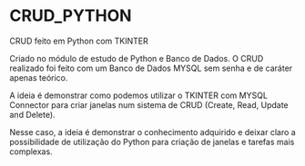 # CRUD_PYTHON
CRUD feito em Python com TKINTER

Criado no módulo de estudo de Python e Banco de Dados.
O CRUD realizado foi feito com um Banco de Dados MYSQL sem senha e de caráter apenas teórico.

A ideia é demonstrar como podemos utilizar o TKINTER com MYSQL Connector para criar janelas num sistema de CRUD (Create, Read, Update and Delete).

Nesse caso, a ideia é demonstrar o conhecimento adquirido e deixar claro a possibilidade de utilização do Python para criação de janelas e tarefas mais complexas.
